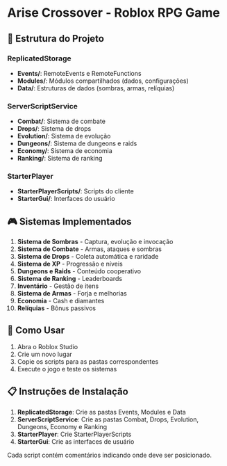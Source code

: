 # Arise Crossover - Roblox RPG Game

## 📁 Estrutura do Projeto

### ReplicatedStorage
- **Events/**: RemoteEvents e RemoteFunctions
- **Modules/**: Módulos compartilhados (dados, configurações)
- **Data/**: Estruturas de dados (sombras, armas, relíquias)

### ServerScriptService
- **Combat/**: Sistema de combate
- **Drops/**: Sistema de drops
- **Evolution/**: Sistema de evolução
- **Dungeons/**: Sistema de dungeons e raids
- **Economy/**: Sistema de economia
- **Ranking/**: Sistema de ranking

### StarterPlayer
- **StarterPlayerScripts/**: Scripts do cliente
- **StarterGui/**: Interfaces do usuário

## 🎮 Sistemas Implementados

1. **Sistema de Sombras** - Captura, evolução e invocação
2. **Sistema de Combate** - Armas, ataques e sombras
3. **Sistema de Drops** - Coleta automática e raridade
4. **Sistema de XP** - Progressão e níveis
5. **Dungeons e Raids** - Conteúdo cooperativo
6. **Sistema de Ranking** - Leaderboards
7. **Inventário** - Gestão de itens
8. **Sistema de Armas** - Forja e melhorias
9. **Economia** - Cash e diamantes
10. **Relíquias** - Bônus passivos

## 🚀 Como Usar

1. Abra o Roblox Studio
2. Crie um novo lugar
3. Copie os scripts para as pastas correspondentes
4. Execute o jogo e teste os sistemas

## 📋 Instruções de Instalação

1. **ReplicatedStorage**: Crie as pastas Events, Modules e Data
2. **ServerScriptService**: Crie as pastas Combat, Drops, Evolution, Dungeons, Economy e Ranking
3. **StarterPlayer**: Crie StarterPlayerScripts
4. **StarterGui**: Crie as interfaces de usuário

Cada script contém comentários indicando onde deve ser posicionado.